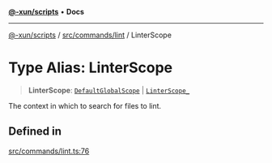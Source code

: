 [**@-xun/scripts**](../../../../README.md) • **Docs**

***

[@-xun/scripts](../../../../README.md) / [src/commands/lint](../README.md) / LinterScope

# Type Alias: LinterScope

> **LinterScope**: [`DefaultGlobalScope`](../../../configure/enumerations/DefaultGlobalScope.md) \| [`LinterScope_`](../enumerations/LinterScope.md)

The context in which to search for files to lint.

## Defined in

[src/commands/lint.ts:76](https://github.com/Xunnamius/xscripts/blob/5eb9deff748ee6e4af3c57a16f6370d16bb97bfb/src/commands/lint.ts#L76)
